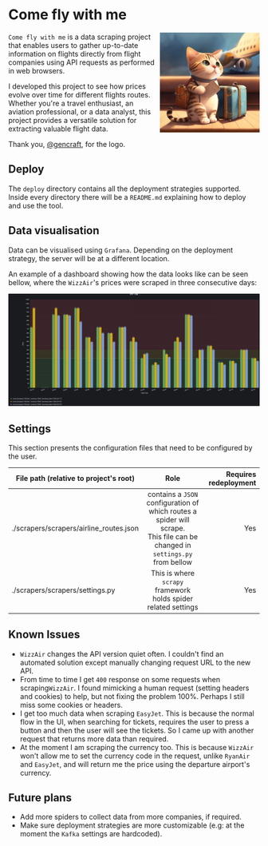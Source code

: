# Come fly with me

<img src="./assets/logo.png" style="width: 200px; height: 200px" align="right" alt=""/>

`Come fly with me` is a data scraping project that enables users to gather up-to-date information on flights directly 
from flight companies using API requests as performed in web browsers.

I developed this project to see how prices evolve over time for different flights routes. Whether you're a travel 
enthusiast, an aviation professional, or a data analyst, this project provides a versatile solution for extracting 
valuable flight data.

Thank you, [@gencraft](https://gencraft.com/), for the logo.

## Deploy

The `deploy` directory contains all the deployment strategies supported. Inside every directory there will be a 
`README.md` explaining how to deploy and use the tool.

## Data visualisation

Data can be visualised using `Grafana`. Depending on the deployment strategy, the server will be at a different location.

An example of a dashboard showing how the data looks like can be seen bellow, where the `WizzAir`'s prices were scraped
in three consecutive days:

<img src="./assets/dashboard.png" alt=""/>

## Settings

This section presents the configuration files that need to be configured by the user.

| File path (relative to project's root)  |                                                               Role                                                               | Requires redeployment |
|-----------------------------------------|:--------------------------------------------------------------------------------------------------------------------------------:|----------------------:|
| ./scrapers/scrapers/airline_routes.json | contains a `JSON` configuration of which routes a spider will scrape.<br/> This file can be changed in `settings.py` from bellow |                   Yes |
| ./scrapers/scrapers/settings.py         |                                  This is where `scrapy` framework holds spider related settings                                  |                   Yes |

## Known Issues

* `WizzAir` changes the API version quiet often. I couldn't find an automated solution except manually changing request
URL to the new API.
* From time to time I get `400` response on some requests when scraping`WizzAir`. I found mimicking a human request 
(setting headers and cookies) to help, but not fixing the problem 100%. Perhaps I still miss some cookies or headers.
* I get too much data when scraping `EasyJet`. This is because the normal flow in the UI, when searching for tickets, 
requires the user to press a button and then the user will see the tickets. So I came up with another request that 
returns more data than required.
* At the moment I am scraping the currency too. This is because `WizzAir` won't allow me to set the currency code in the
request, unlike `RyanAir` and `EasyJet`, and will return me the price using the departure airport's currency.

## Future plans

* Add more spiders to collect data from more companies, if required.
* Make sure deployment strategies are more customizable (e.g: at the moment the `Kafka` settings are hardcoded).
